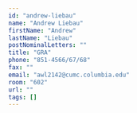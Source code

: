 ```yaml
---
id: "andrew-liebau"
name: "Andrew Liebau"
firstName: "Andrew"
lastName: "Liebau"
postNominalLetters: ""
title: "GRA"
phone: "851-4566/67/68"
fax: ""
email: "awl2142@cumc.columbia.edu"
room: "602"
url: ""
tags: []
---
```


